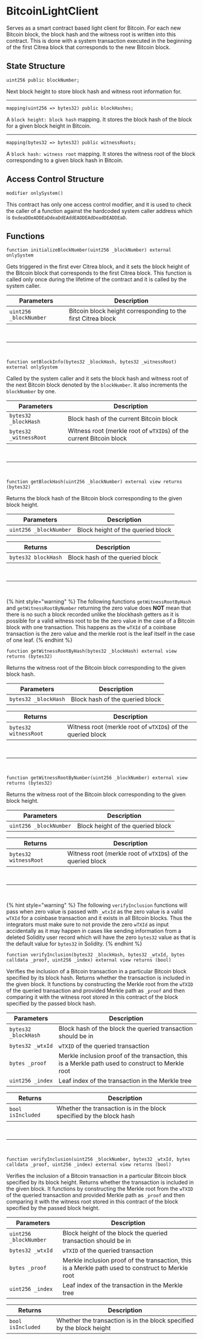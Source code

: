 # BitcoinLightClient

Serves as a smart contract based light client for Bitcoin. For each new Bitcoin block, the block hash and the witness root is written into this contract. This is done with a system transaction executed in the beginning of the first Citrea block that corresponds to the new Bitcoin block.

## State Structure

```solidity
uint256 public blockNumber;
```
Next block height to store block hash and witness root information for.

---

```solidity
mapping(uint256 => bytes32) public blockHashes;
```
A `block height: block hash` mapping. It stores the block hash of the block for a given block height in Bitcoin.

---

```solidity
mapping(bytes32 => bytes32) public witnessRoots;
```
A `block hash: witness root` mapping. It stores the witness root of the block corresponding to a given block hash in Bitcoin.

## Access Control Structure

```solidity
modifier onlySystem() 
```
This contract has only one access control modifier, and it is used to check the caller of a function against the hardcoded system caller address which is `0xdeaDDeADDEaDdeaDdEAddEADDEAdDeadDEADDEaD`.

## Functions

```solidity
function initializeBlockNumber(uint256 _blockNumber) external onlySystem
```
Gets triggered in the first ever Citrea block, and it sets the block height of the Bitcoin block that corresponds to the first Citrea block. This function is called only once during the lifetime of the contract and it is called by the system caller.

| Parameters    | Description |
|-----------|-------------|
| `uint256 _blockNumber`   | Bitcoin block height corresponding to the first Citrea block  |

</br>

---

</br>

```solidity
function setBlockInfo(bytes32 _blockHash, bytes32 _witnessRoot) external onlySystem
```
Called by the system caller and it sets the block hash and witness root of the next Bitcoin block denoted by the `blockNumber`. It also increments the `blockNumber` by one.

| Parameters    | Description |
|-----------|-------------|
| `bytes32 _blockHash`   | Block hash of the current Bitcoin block |
| `bytes32 _witnessRoot`   | Witness root (merkle root of `wTXID`s) of the current Bitcoin block |

</br>

---

</br>

```solidity
function getBlockHash(uint256 _blockNumber) external view returns (bytes32)
```
Returns the block hash of the Bitcoin block corresponding to the given block height.

| Parameters    | Description |
|-----------|-------------|
| `uint256 _blockNumber`   | Block height of the queried block |

| Returns    | Description |
|-----------|-------------|
| `bytes32 blockHash` | Block hash of the queried block |

</br>

---

</br>

{% hint style="warning" %}
The following functions `getWitnessRootByHash` and `getWitnessRootByNumber` returning the zero value does **NOT** mean that there is no such a block recorded unlike the blockhash getters as it is possible for a valid witness root to be the zero value in the case of a Bitcoin block with one transaction. This happens as the `wTXId` of a coinbase transaction is the zero value and the merkle root is the leaf itself in the case of one leaf.
{% endhint %}

```solidity
function getWitnessRootByHash(bytes32 _blockHash) external view returns (bytes32)
```
Returns the witness root of the Bitcoin block corresponding to the given block hash.

| Parameters    | Description |
|-----------|-------------|
| `bytes32 _blockHash`   | Block hash of the queried block |

| Returns    | Description |
|-----------|-------------|
| `bytes32 witnessRoot` | Witness root (merkle root of `wTXID`s) of the queried block |

</br>

---

</br>

```solidity
function getWitnessRootByNumber(uint256 _blockNumber) external view returns (bytes32)
```
Returns the witness root of the Bitcoin block corresponding to the given block height.

| Parameters    | Description |
|-----------|-------------|
| `uint256 _blockNumber`   | Block height of the queried block |

| Returns    | Description |
|-----------|-------------|
| `bytes32 witnessRoot` | Witness root (merkle root of `wTXID`s) of the queried block |

</br>

---

</br>

{% hint style="warning" %}
The following `verifyInclusion` functions will pass when zero value is passed with `_wtxId` as the zero value is a valid `wTXId` for a coinbase transaction and it exists in all Bitcoin blocks. Thus the integrators must make sure to not provide the zero `wTXId` as input accidentally as it may happen in cases like sending information from a deleted Solidity user record which will have the zero `bytes32` value as that is the default value for `bytes32` in Solidity.
{% endhint %}

```solidity
function verifyInclusion(bytes32 _blockHash, bytes32 _wtxId, bytes calldata _proof, uint256 _index) external view returns (bool)
```
Verifies the inclusion of a Bitcoin transaction in a particular Bitcoin block specified by its block hash. Returns whether the transaction is included in the given block. It functions by constructing the Merkle root from the `wTXID` of the queried transaction and provided Merkle path as `_proof` and then comparing it with the witness root stored in this contract of the block specified by the passed block hash.

| Parameters    | Description |
|-----------|-------------|
| `bytes32 _blockHash`   | Block hash of the block the queried transaction should be in |
| `bytes32 _wtxId`   | `wTXID` of the queried transaction |
| `bytes _proof`   | Merkle inclusion proof of the transaction, this is a Merkle path used to construct to Merkle root |
| `uint256 _index`   | Leaf index of the transaction in the Merkle tree |

| Returns    | Description |
|-----------|-------------|
| `bool isIncluded` | Whether the transaction is in the block specified by the block hash |

</br>

---

</br>

```solidity
function verifyInclusion(uint256 _blockNumber, bytes32 _wtxId, bytes calldata _proof, uint256 _index) external view returns (bool)
```
Verifies the inclusion of a Bitcoin transaction in a particular Bitcoin block specified by its block height. Returns whether the transaction is included in the given block. It functions by constructing the Merkle root from the `wTXID` of the queried transaction and provided Merkle path as `_proof` and then comparing it with the witness root stored in this contract of the block specified by the passed block height.

| Parameters    | Description |
|-----------|-------------|
| `uint256 _blockNumber`   | Block height of the block the queried transaction should be in |
| `bytes32 _wtxId`   | `wTXID` of the queried transaction |
| `bytes _proof`   | Merkle inclusion proof of the transaction, this is a Merkle path used to construct to Merkle root |
| `uint256 _index`   | Leaf index of the transaction in the Merkle tree |

| Returns    | Description |
|-----------|-------------|
| `bool isIncluded` | Whether the transaction is in the block specified by the block height |
